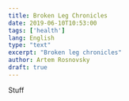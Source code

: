 ```yaml
---
title: Broken Leg Chronicles
date: 2019-06-10T10:53:00
tags: ['health']
lang: English
type: "text"
excerpt: "Broken leg chronicles"
author: Artem Rosnovsky
draft: true
---
```


Stuff